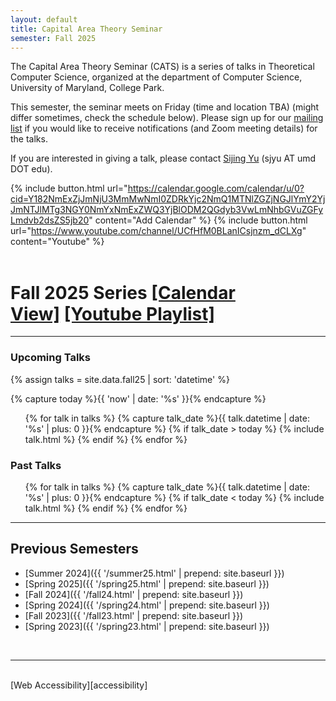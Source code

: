 ```yaml
---
layout: default
title: Capital Area Theory Seminar
semester: Fall 2025
---
```


The Capital Area Theory Seminar (CATS) is a series of talks in 
Theoretical Computer Science, organized at the department of Computer 
Science, University of Maryland, College Park. 

<!-- Modify this -->
This semester, the seminar meets on Friday (time and location TBA)
(might differ sometimes, check the schedule below).
Please sign up for our [mailing list][theory-local] if you would like to 
receive notifications (and Zoom meeting details) for the talks.

If you are interested in giving a talk, please contact [Sijing Yu][sijing] (sjyu AT umd DOT edu).
<!--  -->

{% include button.html url="https://calendar.google.com/calendar/u/0?cid=Y182NmExZjJmNjU3MmMwNmI0ZDRkYjc2NmQ1MTNlZGZjNGJlYmY2YjJmNTJlMTg3NGY0NmYxNmExZWQ3YjBlODM2QGdyb3VwLmNhbGVuZGFyLmdvb2dsZS5jb20" content="Add Calendar" %} {% include button.html url="https://www.youtube.com/channel/UCfHfM0BLanICsjnzm_dCLXg" content="Youtube" %}
<br>
<br>

<!-- Modify this -->
<h1>Fall 2025 Series <span><a href="https://calendar.google.com/calendar/u/0?cid=Y182NmExZjJmNjU3MmMwNmI0ZDRkYjc2NmQ1MTNlZGZjNGJlYmY2YjJmNTJlMTg3NGY0NmYxNmExZWQ3YjBlODM2QGdyb3VwLmNhbGVuZGFyLmdvb2dsZS5jb20">[Calendar View]</a>&nbsp;<a href="https://youtube.com/playlist?list=PLguvVsMLmA-DKnG_k6SPvpJfxVfVrvqts&si=BC13YVqgK_pV5_5_">[Youtube Playlist]</a></span></h1>
<!--  -->
<hr/>

### Upcoming Talks
<!-- Modify this -->
{% assign talks = site.data.fall25 | sort: 'datetime' %}
<!--  -->
{% capture today %}{{ 'now' | date: '%s' }}{% endcapture %}

<ul>
{% for talk in talks %}
  {% capture talk_date %}{{ talk.datetime | date: '%s' | plus: 0 }}{% endcapture %}
  {% if talk_date > today %}
      {% include talk.html %}
  {% endif %}
{% endfor %}
</ul>

### Past Talks
<ul>
{% for talk in talks %}
  {% capture talk_date %}{{ talk.datetime | date: '%s' | plus: 0 }}{% endcapture %}
  {% if talk_date < today %}
      {% include talk.html %}
  {% endif %}
{% endfor %}
</ul>

<hr/>

## Previous Semesters
- [Summer 2024]({{ '/summer25.html' | prepend: site.baseurl }})
- [Spring 2025]({{ '/spring25.html' | prepend: site.baseurl }})
- [Fall 2024]({{ '/fall24.html' | prepend: site.baseurl }})
- [Spring 2024]({{ '/spring24.html' | prepend: site.baseurl }})
- [Fall 2023]({{ '/fall23.html' | prepend: site.baseurl }})
- [Spring 2023]({{ '/spring23.html' | prepend: site.baseurl }})

<br/>
<hr/>
<br/>
[Web Accessibility][accessibility]

<!-- Modify this -->
[sijing]: https://www.cs.umd.edu/people/sjyu
[theory-local]: https://mailman.cs.umd.edu/mailman/listinfo/theory-local
[accessibility]: https://www.umd.edu/web-accessibility
<!--  -->
